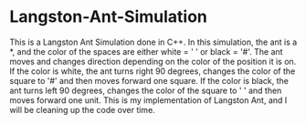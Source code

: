 # Langston-Ant-Simulation
This is a Langston Ant Simulation done in C++. In this simulation, the ant is a *, and the color of the spaces are either white = ' ' 
or black = '#'.
The ant moves and changes direction depending on the color of the position it is on. If the color is white, the ant turns right 90 degrees, 
changes the color of the square to '#' and then moves forward one square. If the color is black, the ant turns left 90 degrees, changes the
color of the square to ' ' and then moves forward one unit.
This is my implementation of Langston Ant, and I will be cleaning up the code over time. 
